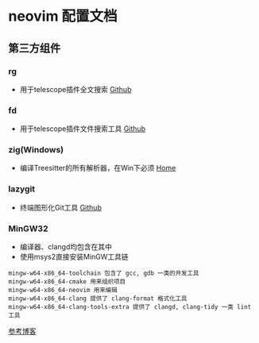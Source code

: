 # neovim 配置文档

## 第三方组件
### rg
+ 用于telescope插件全文搜索 [Github](https://github.com/BurntSushi/ripgrep)
### fd
+ 用于telescope插件文件搜索工具 [Github](https://github.com/sharkdp/fd)
### zig(Windows)
+ 编译Treesitter的所有解析器，在Win下必须 [Home](https://ziglang.org/)
### lazygit
+ 终端图形化Git工具 [Github](https://github.com/jesseduffield/lazygit)
### MinGW32
+ 编译器、clangd均包含在其中
+ 使用msys2直接安装MinGW工具链
```
mingw-w64-x86_64-toolchain 包含了 gcc, gdb 一类的开发工具
mingw-w64-x86_64-cmake 用来组织项目
mingw-w64-x86_64-neovim 用来编辑
mingw-w64-x86_64-clang 提供了 clang-format 格式化工具
mingw-w64-x86_64-clang-tools-extra 提供了 clangd, clang-tidy 一类 lint 工具
```
[参考博客](https://www.rayalto.pro/2023/10/29/minimal-nvim-with-lsp-on-windows-mingw64-msys2/)
